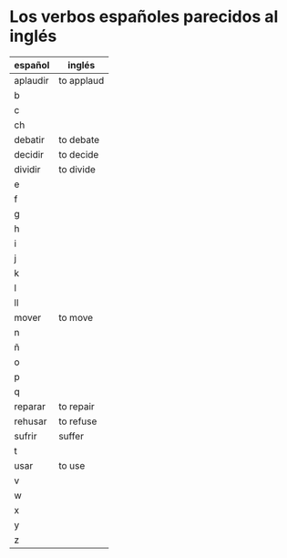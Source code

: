 # Los verbos españoles parecidos al inglés

| español  | inglés     |
|----------|------------|
| aplaudir | to applaud |
| b        |            |
| c        |            |
| ch       |            |
| debatir  | to debate  |
| decidir  | to decide  |
| dividir  | to divide  |
| e        |            |
| f        |            |
| g        |            |
| h        |            |
| i        |            |
| j        |            |
| k        |            |
| l        |            |
| ll       |            |
| mover    | to move    |
| n        |            |
| ñ        |            |
| o        |            |
| p        |            |
| q        |            |
| reparar  | to repair  |
| rehusar  | to refuse  |
| sufrir   | suffer     |
| t        |            |
| usar     | to use     |
| v        |            |
| w        |            |
| x        |            |
| y        |            |
| z        |            |